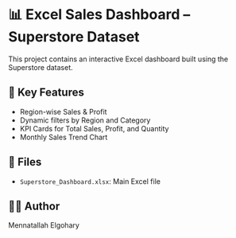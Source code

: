 # 📊 Excel Sales Dashboard – Superstore Dataset

This project contains an interactive Excel dashboard built using the Superstore dataset.

## 🚀 Key Features
- Region-wise Sales & Profit
- Dynamic filters by Region and Category
- KPI Cards for Total Sales, Profit, and Quantity
- Monthly Sales Trend Chart

## 📂 Files
- `Superstore_Dashboard.xlsx`: Main Excel file

## 👩‍💻 Author
Mennatallah Elgohary

